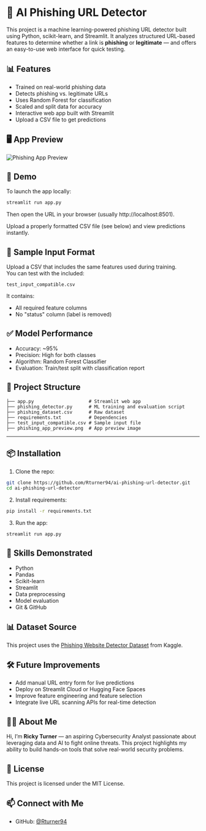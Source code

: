 # 🔐 AI Phishing URL Detector

This project is a machine learning-powered phishing URL detector built using Python, scikit-learn, and Streamlit. It analyzes structured URL-based features to determine whether a link is **phishing** or **legitimate** — and offers an easy-to-use web interface for quick testing.


## 📊 Features

- Trained on real-world phishing data  
- Detects phishing vs. legitimate URLs  
- Uses Random Forest for classification  
- Scaled and split data for accuracy  
- Interactive web app built with Streamlit  
- Upload a CSV file to get predictions  


## 🖥️ App Preview

![Phishing App Preview](https://github.com/user-attachments/assets/06972b6b-c236-49e0-82b5-db2d10b66b3d)



## 🚀 Demo

To launch the app locally:

```bash
streamlit run app.py
```

Then open the URL in your browser (usually http://localhost:8501).

Upload a properly formatted CSV file (see below) and view predictions instantly.


## 🧪 Sample Input Format

Upload a CSV that includes the same features used during training.  
You can test with the included:

```
test_input_compatible.csv
```

It contains:
- All required feature columns  
- No "status" column (label is removed)


## ✅ Model Performance

- Accuracy: ~95%  
- Precision: High for both classes  
- Algorithm: Random Forest Classifier  
- Evaluation: Train/test split with classification report


## 📂 Project Structure

```
├── app.py                    # Streamlit web app
├── phishing_detector.py      # ML training and evaluation script
├── phishing_dataset.csv      # Raw dataset
├── requirements.txt          # Dependencies
├── test_input_compatible.csv # Sample input file
├── phishing_app_preview.png  # App preview image
```

---

## 📦 Installation

1. Clone the repo:
```bash
git clone https://github.com/Rturner94/ai-phishing-url-detector.git
cd ai-phishing-url-detector
```

2. Install requirements:
```bash
pip install -r requirements.txt
```

3. Run the app:
```bash
streamlit run app.py
```


## 🧠 Skills Demonstrated

- Python  
- Pandas  
- Scikit-learn  
- Streamlit  
- Data preprocessing  
- Model evaluation  
- Git & GitHub


## 📊 Dataset Source

This project uses the [Phishing Website Detector Dataset](https://www.kaggle.com/datasets/sid321axn/phishing-website-detector) from Kaggle.


## 🛠️ Future Improvements

- Add manual URL entry form for live predictions  
- Deploy on Streamlit Cloud or Hugging Face Spaces  
- Improve feature engineering and feature selection  
- Integrate live URL scanning APIs for real-time detection  


## 🧑‍💼 About Me

Hi, I’m **Ricky Turner** — an aspiring Cybersecurity Analyst passionate about leveraging data and AI to fight online threats. This project highlights my ability to build hands-on tools that solve real-world security problems.


## 🪪 License

This project is licensed under the MIT License.

## 📫 Connect with Me

- GitHub: [@Rturner94](https://github.com/Rturner94) 
